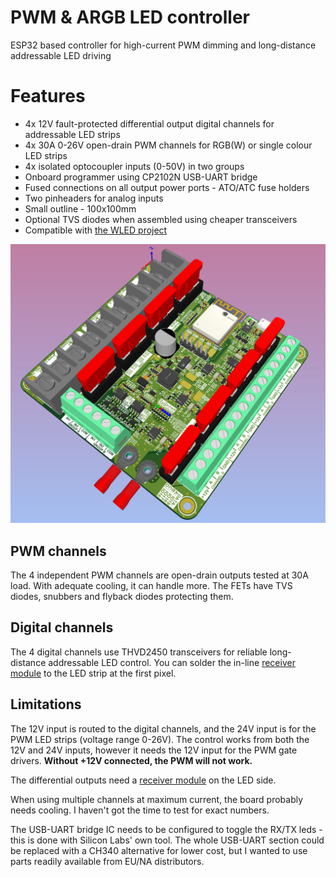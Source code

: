 # PWM & ARGB LED controller
ESP32 based controller for high-current PWM dimming and long-distance addressable LED driving
# Features
- 4x 12V fault-protected differential output digital channels for addressable LED strips
- 4x 30A 0-26V open-drain PWM channels for RGB(W) or single colour LED strips
- 4x isolated optocoupler inputs (0-50V) in two groups
- Onboard programmer using CP2102N USB-UART bridge
- Fused connections on all output power ports - ATO/ATC fuse holders
- Two pinheaders for analog inputs
- Small outline - 100x100mm
- Optional TVS diodes when assembled using cheaper transceivers
- Compatible with [the WLED project](https://kno.wled.ge/)
  
![PCB render](/Documentation/pers_top.png)

## PWM channels
The 4 independent PWM channels are open-drain outputs tested at 30A load. With adequate cooling, it can handle more. The FETs have TVS diodes, snubbers and flyback diodes protecting them.
## Digital channels
The 4 digital channels use THVD2450 transceivers for reliable long-distance addressable LED control. You can solder the in-line [receiver module](https://github.com/KuglicsL/Differential_receiver) to the LED strip at the first pixel.

## Limitations
The 12V input is routed to the digital channels, and the 24V input is for the PWM LED strips (voltage range 0-26V).
The control works from both the 12V and 24V inputs, however it needs the 12V input for the PWM gate drivers. **Without +12V connected, the PWM will not work.**

The differential outputs need a [receiver module](https://github.com/KuglicsL/Differential_receiver) on the LED side.

When using multiple channels at maximum current, the board probably needs cooling. I haven't got the time to test for exact numbers.

The USB-UART bridge IC needs to be configured to toggle the RX/TX leds - this is done with Silicon Labs' own tool. The whole USB-UART section could be replaced with a CH340 alternative for lower cost, but I wanted to use parts readily available from EU/NA distributors.
